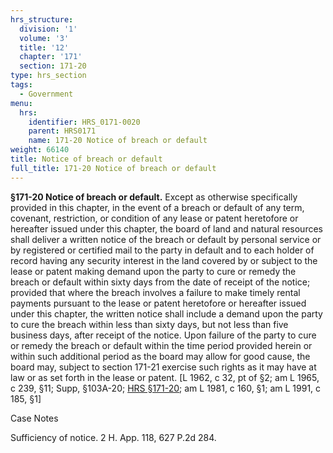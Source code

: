 ```yaml
---
hrs_structure:
  division: '1'
  volume: '3'
  title: '12'
  chapter: '171'
  section: 171-20
type: hrs_section
tags:
  - Government
menu:
  hrs:
    identifier: HRS_0171-0020
    parent: HRS0171
    name: 171-20 Notice of breach or default
weight: 66140
title: Notice of breach or default
full_title: 171-20 Notice of breach or default
---
```

**§171-20 Notice of breach or default.** Except as otherwise specifically provided in this chapter, in the event of a breach or default of any term, covenant, restriction, or condition of any lease or patent heretofore or hereafter issued under this chapter, the board of land and natural resources shall deliver a written notice of the breach or default by personal service or by registered or certified mail to the party in default and to each holder of record having any security interest in the land covered by or subject to the lease or patent making demand upon the party to cure or remedy the breach or default within sixty days from the date of receipt of the notice; provided that where the breach involves a failure to make timely rental payments pursuant to the lease or patent heretofore or hereafter issued under this chapter, the written notice shall include a demand upon the party to cure the breach within less than sixty days, but not less than five business days, after receipt of the notice. Upon failure of the party to cure or remedy the breach or default within the time period provided herein or within such additional period as the board may allow for good cause, the board may, subject to section 171-21 exercise such rights as it may have at law or as set forth in the lease or patent. [L 1962, c 32, pt of §2; am L 1965, c 239, §11; Supp, §103A-20; [HRS §171-20](/title-12/chapter-171/section-171-20/); am L 1981, c 160, §1; am L 1991, c 185, §1]

Case Notes

Sufficiency of notice. 2 H. App. 118, 627 P.2d 284.